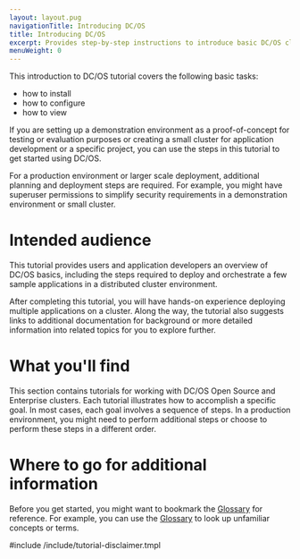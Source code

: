 ```yaml
---
layout: layout.pug
navigationTitle: Introducing DC/OS
title: Introducing DC/OS
excerpt: Provides step-by-step instructions to introduce basic DC/OS cluster tasks
menuWeight: 0
---
```

This introduction to DC/OS tutorial covers the following basic tasks:

- how to install
- how to configure
- how to view

If you are setting up a demonstration environment as a proof-of-concept for testing or evaluation purposes or creating a small cluster for application development or a specific project, you can use the steps in this tutorial to get started using DC/OS. 

For a production environment or larger scale deployment, additional planning and deployment steps are required. For example, you might have superuser permissions to simplify security requirements in a demonstration environment or small cluster.

# Intended audience
This tutorial provides users and application developers an overview of DC/OS basics, including the steps required to deploy and orchestrate a few sample applications in a distributed cluster environment.

After completing this tutorial, you will have hands-on experience deploying multiple applications on a cluster. Along the way, the tutorial also suggests links to additional documentation for background or more detailed information into related topics for you to explore further.

# What you'll find
This section contains tutorials for working with DC/OS Open Source and Enterprise clusters. Each tutorial illustrates how to accomplish a specific goal. In most cases, each goal involves a sequence of steps. In a production environment, you might need to perform additional steps or choose to perform these steps in a different order. 

# Where to go for additional information
Before you get started, you might want to bookmark the [Glossary](glossary) for reference. For example, you can use the [Glossary](glossary) to look up unfamiliar concepts or terms.

#include /include/tutorial-disclaimer.tmpl
